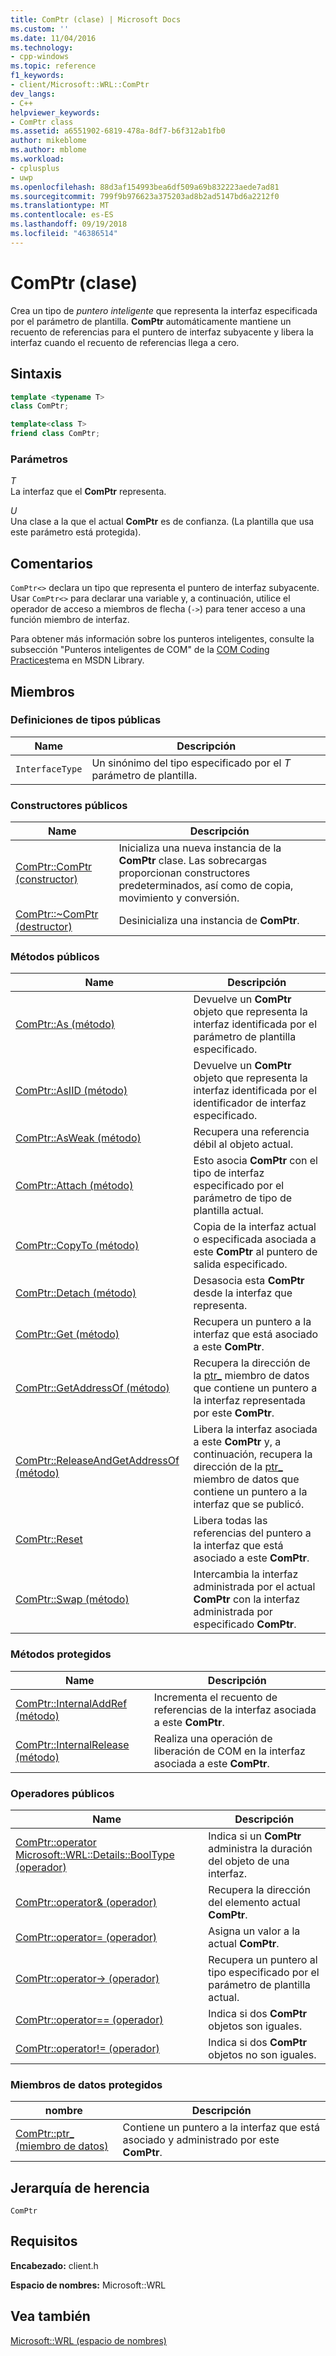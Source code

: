 ```yaml
---
title: ComPtr (clase) | Microsoft Docs
ms.custom: ''
ms.date: 11/04/2016
ms.technology:
- cpp-windows
ms.topic: reference
f1_keywords:
- client/Microsoft::WRL::ComPtr
dev_langs:
- C++
helpviewer_keywords:
- ComPtr class
ms.assetid: a6551902-6819-478a-8df7-b6f312ab1fb0
author: mikeblome
ms.author: mblome
ms.workload:
- cplusplus
- uwp
ms.openlocfilehash: 88d3af154993bea6df509a69b832223aede7ad81
ms.sourcegitcommit: 799f9b976623a375203ad8b2ad5147bd6a2212f0
ms.translationtype: MT
ms.contentlocale: es-ES
ms.lasthandoff: 09/19/2018
ms.locfileid: "46386514"
---
```

# <a name="comptr-class"></a>ComPtr (clase)

Crea un tipo de *puntero inteligente* que representa la interfaz especificada por el parámetro de plantilla. **ComPtr** automáticamente mantiene un recuento de referencias para el puntero de interfaz subyacente y libera la interfaz cuando el recuento de referencias llega a cero.

## <a name="syntax"></a>Sintaxis

```cpp
template <typename T>
class ComPtr;

template<class T>
friend class ComPtr;
```

### <a name="parameters"></a>Parámetros

*T*<br/>
La interfaz que el **ComPtr** representa.

*U*<br/>
Una clase a la que el actual **ComPtr** es de confianza. (La plantilla que usa este parámetro está protegida).

## <a name="remarks"></a>Comentarios

`ComPtr<>` declara un tipo que representa el puntero de interfaz subyacente. Usar `ComPtr<>` para declarar una variable y, a continuación, utilice el operador de acceso a miembros de flecha (`->`) para tener acceso a una función miembro de interfaz.

Para obtener más información sobre los punteros inteligentes, consulte la subsección "Punteros inteligentes de COM" de la [COM Coding Practices](/windows/desktop/LearnWin32/com-coding-practices)tema en MSDN Library.

## <a name="members"></a>Miembros

### <a name="public-typedefs"></a>Definiciones de tipos públicas

|Name|Descripción|
|----------|-----------------|
|`InterfaceType`|Un sinónimo del tipo especificado por el *T* parámetro de plantilla.|

### <a name="public-constructors"></a>Constructores públicos

|Name|Descripción|
|----------|-----------------|
|[ComPtr::ComPtr (constructor)](../windows/comptr-comptr-constructor.md)|Inicializa una nueva instancia de la **ComPtr** clase. Las sobrecargas proporcionan constructores predeterminados, así como de copia, movimiento y conversión.|
|[ComPtr::~ComPtr (destructor)](../windows/comptr-tilde-comptr-destructor.md)|Desinicializa una instancia de **ComPtr**.|

### <a name="public-methods"></a>Métodos públicos

|Name|Descripción|
|----------|-----------------|
|[ComPtr::As (método)](../windows/comptr-as-method.md)|Devuelve un **ComPtr** objeto que representa la interfaz identificada por el parámetro de plantilla especificado.|
|[ComPtr::AsIID (método)](../windows/comptr-asiid-method.md)|Devuelve un **ComPtr** objeto que representa la interfaz identificada por el identificador de interfaz especificado.|
|[ComPtr::AsWeak (método)](../windows/comptr-asweak-method.md)|Recupera una referencia débil al objeto actual.|
|[ComPtr::Attach (método)](../windows/comptr-attach-method.md)|Esto asocia **ComPtr** con el tipo de interfaz especificado por el parámetro de tipo de plantilla actual.|
|[ComPtr::CopyTo (método)](../windows/comptr-copyto-method.md)|Copia de la interfaz actual o especificada asociada a este **ComPtr** al puntero de salida especificado.|
|[ComPtr::Detach (método)](../windows/comptr-detach-method.md)|Desasocia esta **ComPtr** desde la interfaz que representa.|
|[ComPtr::Get (método)](../windows/comptr-get-method.md)|Recupera un puntero a la interfaz que está asociado a este **ComPtr**.|
|[ComPtr::GetAddressOf (método)](../windows/comptr-getaddressof-method.md)|Recupera la dirección de la [ptr_](../windows/comptr-ptr-data-member.md) miembro de datos que contiene un puntero a la interfaz representada por este **ComPtr**.|
|[ComPtr::ReleaseAndGetAddressOf (método)](../windows/comptr-releaseandgetaddressof-method.md)|Libera la interfaz asociada a este **ComPtr** y, a continuación, recupera la dirección de la [ptr_](../windows/comptr-ptr-data-member.md) miembro de datos que contiene un puntero a la interfaz que se publicó.|
|[ComPtr::Reset](../windows/comptr-reset.md)|Libera todas las referencias del puntero a la interfaz que está asociado a este **ComPtr**.|
|[ComPtr::Swap (método)](../windows/comptr-swap-method.md)|Intercambia la interfaz administrada por el actual **ComPtr** con la interfaz administrada por especificado **ComPtr**.|

### <a name="protected-methods"></a>Métodos protegidos

|Name|Descripción|
|----------|-----------------|
|[ComPtr::InternalAddRef (método)](../windows/comptr-internaladdref-method.md)|Incrementa el recuento de referencias de la interfaz asociada a este **ComPtr**.|
|[ComPtr::InternalRelease (método)](../windows/comptr-internalrelease-method.md)|Realiza una operación de liberación de COM en la interfaz asociada a este **ComPtr**.|

### <a name="public-operators"></a>Operadores públicos

|Name|Descripción|
|----------|-----------------|
|[ComPtr::operator Microsoft::WRL::Details::BoolType (operador)](../windows/comptr-operator-microsoft-wrl-details-booltype-operator.md)|Indica si un **ComPtr** administra la duración del objeto de una interfaz.|
|[ComPtr::operator& (operador)](../windows/comptr-operator-ampersand-operator.md)|Recupera la dirección del elemento actual **ComPtr**.|
|[ComPtr::operator= (operador)](../windows/comptr-operator-assign-operator.md)|Asigna un valor a la actual **ComPtr**.|
|[ComPtr::operator-> (operador)](../windows/comptr-operator-arrow-operator.md)|Recupera un puntero al tipo especificado por el parámetro de plantilla actual.|
|[ComPtr::operator== (operador)](../windows/comptr-operator-equality-operator.md)|Indica si dos **ComPtr** objetos son iguales.|
|[ComPtr::operator!= (operador)](../windows/comptr-operator-inequality-operator.md)|Indica si dos **ComPtr** objetos no son iguales.|

### <a name="protected-data-members"></a>Miembros de datos protegidos

|nombre|Descripción|
|----------|-----------------|
|[ComPtr::ptr_ (miembro de datos)](../windows/comptr-ptr-data-member.md)|Contiene un puntero a la interfaz que está asociado y administrado por este **ComPtr**.|

## <a name="inheritance-hierarchy"></a>Jerarquía de herencia

`ComPtr`

## <a name="requirements"></a>Requisitos

**Encabezado:** client.h

**Espacio de nombres:** Microsoft::WRL

## <a name="see-also"></a>Vea también

[Microsoft::WRL (espacio de nombres)](../windows/microsoft-wrl-namespace.md)